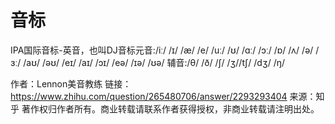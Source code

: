 # 音标
IPA国际音标-英音，也叫DJ音标元音:/iː/ /ɪ/ /æ/ /e/ /uː/ /ʊ/ /ɑː/ /ɔː/ /ɒ/ /ʌ/ /ə/ /ɜː/ /aʊ/  /əʊ/ /eɪ/  /aɪ/  /ɔɪ/ /eə/ /ɪə/ /ʊə/ 辅音:/θ/ /ð/ /ʃ/ /ʒ//tʃ/ /dʒ/ /ŋ/

作者：Lennon美音教练
链接：https://www.zhihu.com/question/265480706/answer/2293293404
来源：知乎
著作权归作者所有。商业转载请联系作者获得授权，非商业转载请注明出处。